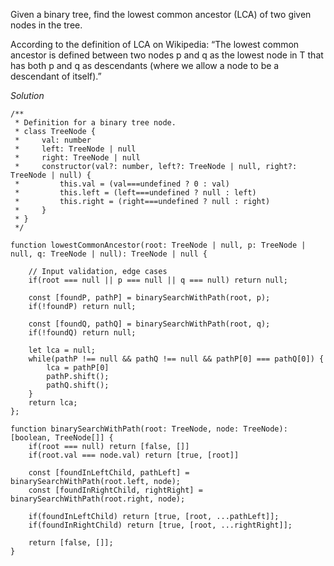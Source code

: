 Given a binary tree, find the lowest common ancestor (LCA) of two given nodes in the tree.

According to the definition of LCA on Wikipedia: “The lowest common ancestor is defined between two nodes p and q as the lowest node in T that has both p and q as descendants (where we allow a node to be a descendant of itself).”


_Solution_

```
/**
 * Definition for a binary tree node.
 * class TreeNode {
 *     val: number
 *     left: TreeNode | null
 *     right: TreeNode | null
 *     constructor(val?: number, left?: TreeNode | null, right?: TreeNode | null) {
 *         this.val = (val===undefined ? 0 : val)
 *         this.left = (left===undefined ? null : left)
 *         this.right = (right===undefined ? null : right)
 *     }
 * }
 */

function lowestCommonAncestor(root: TreeNode | null, p: TreeNode | null, q: TreeNode | null): TreeNode | null {
    
    // Input validation, edge cases
    if(root === null || p === null || q === null) return null;
    
    const [foundP, pathP] = binarySearchWithPath(root, p);
    if(!foundP) return null;
    
    const [foundQ, pathQ] = binarySearchWithPath(root, q);
    if(!foundQ) return null;
    
    let lca = null;
    while(pathP !== null && pathQ !== null && pathP[0] === pathQ[0]) {
        lca = pathP[0]
        pathP.shift();
        pathQ.shift();
    }
    return lca;
};

function binarySearchWithPath(root: TreeNode, node: TreeNode): [boolean, TreeNode[]] {
    if(root === null) return [false, []]
    if(root.val === node.val) return [true, [root]]
    
    const [foundInLeftChild, pathLeft] = binarySearchWithPath(root.left, node);
    const [foundInRightChild, rightRight] = binarySearchWithPath(root.right, node);
    
    if(foundInLeftChild) return [true, [root, ...pathLeft]];
    if(foundInRightChild) return [true, [root, ...rightRight]];
    
    return [false, []];
}

```
